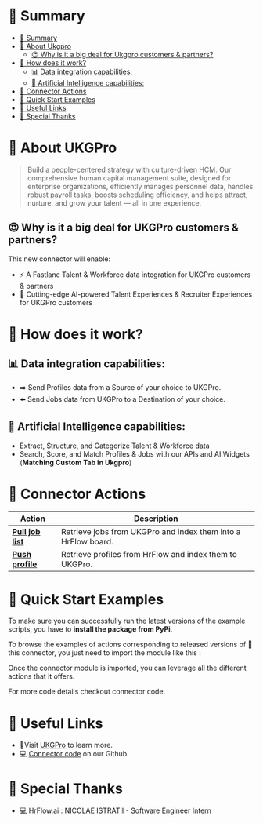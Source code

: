 # 📖 Summary

- [📖 Summary](#📖-summary)
- [💼 About Ukgpro](#💼-about-ukgpro)
  - [😍 Why is it a big deal for Ukgpro customers & partners?](#😍-why-is-it-a-big-deal-for-ukgpro-customers--partners)
- [🔧 How does it work?](#🔧-how-does-it-work)
  - [📊 Data integration capabilities:](#📊-data-integration-capabilities)
  - [🧠 Artificial Intelligence capabilities:](#🧠-artificial-intelligence-capabilities)
- [🔌 Connector Actions](#🔌-connector-actions)
- [💍 Quick Start Examples](#💍-quick-start-examples)
- [🔗 Useful Links](#🔗-useful-links)
- [👏 Special Thanks](#👏-special-thanks)

# 💼 About UKGPro

> Build a people-centered strategy with culture-driven HCM. Our comprehensive human capital management suite, designed for enterprise organizations, efficiently manages personnel data, handles robust payroll tasks, boosts scheduling efficiency, and helps attract, nurture, and grow your talent — all in one experience.

## 😍 Why is it a big deal for UKGPro customers & partners?

This new connector will enable:

- ⚡ A Fastlane Talent & Workforce data integration for UKGPro customers & partners
- 🤖 Cutting-edge AI-powered Talent Experiences & Recruiter Experiences for UKGPro customers

# 🔧 How does it work?

## 📊 Data integration capabilities:

- ➡️ Send Profiles data from a Source of your choice to UKGPro.
- ⬅️ Send Jobs data from UKGPro to a Destination of your choice.

## 🧠 Artificial Intelligence capabilities:

- Extract, Structure, and Categorize Talent & Workforce data
- Search, Score, and Match Profiles & Jobs with our APIs and AI Widgets (**Matching Custom Tab in Ukgpro**)

# 🔌 Connector Actions

<p align="center">

| Action                                     | Description                                                   |
| ------------------------------------------ | ------------------------------------------------------------- |
| [**Pull job list**](docs/pull_job_list.md) | Retrieve jobs from UKGPro and index them into a HrFlow board. |
| [**Push profile**](docs/push_profile.md)   | Retrieve profiles from HrFlow and index them to UKGPro.       |

</p>

# 💍 Quick Start Examples

To make sure you can successfully run the latest versions of the example scripts, you have to **install the package from PyPi**.

To browse the examples of actions corresponding to released versions of 🤗 this connector, you just need to import the module like this :

Once the connector module is imported, you can leverage all the different actions that it offers.

For more code details checkout connector code.

# 🔗 Useful Links

- 📄Visit [UKGPro](https://www.ukg.com/solutions/ukg-pro-suite) to learn more.
- 💻 [Connector code](https://github.com/Riminder/hrflow-connectors/tree/master/src/hrflow_connectors/connectors/ukgpro) on our Github.

# 👏 Special Thanks

- 💻 HrFlow.ai : NICOLAE ISTRATII - Software Engineer Intern
